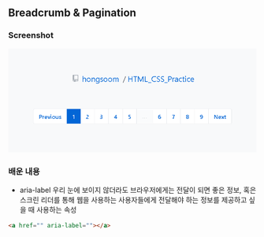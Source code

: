 ## Breadcrumb & Pagination

### Screenshot
<img src="./assets/Breadcrumb-Pagination.PNG" alt="브레드크럼과 페이지네이션">

### 배운 내용
- aria-label
우리 눈에 보이지 않더라도 브라우저에게는 전달이 되면 좋은 정보, 혹은 스크린 리더를 통해 웹을 사용하는 사용자들에게 전달해야 하는 정보를 제공하고 싶을 때 사용하는 속성
```HTML
<a href="" aria-label=""></a>
```